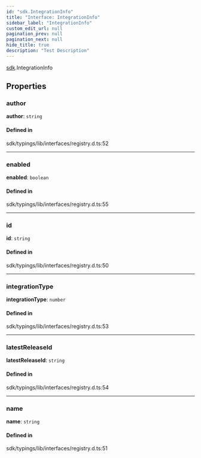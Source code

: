 ```yaml
---
id: "sdk.IntegrationInfo"
title: "Interface: IntegrationInfo"
sidebar_label: "IntegrationInfo"
custom_edit_url: null
pagination_prev: null
pagination_next: null
hide_title: true
description: "Test Description"
---
```


[sdk](../namespaces/sdk.md).IntegrationInfo

## Properties

### author

 **author**: `string`

#### Defined in

sdk/typings/lib/interfaces/registry.d.ts:52

___

### enabled

 **enabled**: `boolean`

#### Defined in

sdk/typings/lib/interfaces/registry.d.ts:55

___

### id

 **id**: `string`

#### Defined in

sdk/typings/lib/interfaces/registry.d.ts:50

___

### integrationType

 **integrationType**: `number`

#### Defined in

sdk/typings/lib/interfaces/registry.d.ts:53

___

### latestReleaseId

 **latestReleaseId**: `string`

#### Defined in

sdk/typings/lib/interfaces/registry.d.ts:54

___

### name

 **name**: `string`

#### Defined in

sdk/typings/lib/interfaces/registry.d.ts:51

